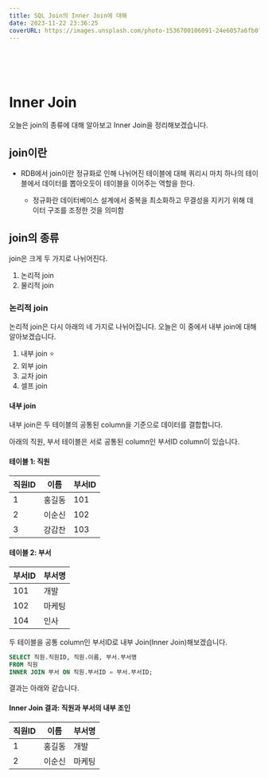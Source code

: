 ```yaml
---
title: SQL Join의 Inner Join에 대해
date: 2023-11-22 23:36:25
coverURL: https://images.unsplash.com/photo-1536700106091-24e6057a6fb0?q=80&w=2860&auto=format&fit=crop&ixlib=rb-4.0.3&ixid=M3wxMjA3fDB8MHxwaG90by1wYWdlfHx8fGVufDB8fHx8fA%3D%3D
---
```

<br />
<br />
<br />

# Inner Join

오늘은 join의 종류에 대해 알아보고 Inner Join을 정리해보겠습니다.

## join이란

- RDB에서 join이란 정규화로 인해 나뉘어진 테이블에 대해 쿼리시
마치 하나의 테이블에서 데이터를 뽑아오듯이 테이블을 이어주는 역할을 한다.

   - 정규화란 데이터베이스 설계에서 중복을 최소화하고 무결성을 지키기 위해 데이터 구조를 조정한 것을 의미함


## join의 종류

join은 크게 두 가지로 나뉘어진다.

1. 논리적 join
2. 물리적 join

### 논리적 join

논리적 join은 다시 아래의 네 가지로 나뉘어집니다.
오늘은 이 중에서 내부 join에 대해 알아보겠습니다.

1. 내부 join ⭐️
2. 외부 join 
3. 교차 join 
4. 셀프 join 

#### 내부 join

내부 join은 두 테이블의 공통된 column을 기준으로 데이터를 결합합니다.

아래의 직원, 부서 테이블은 서로 공통된 column인 부서ID column이 있습니다.

#### 테이블 1: 직원
| 직원ID | 이름     | 부서ID |
|--------|---------|--------|
| 1      | 홍길동   | 101    |
| 2      | 이순신   | 102    |
| 3      | 강감찬   | 103    |

#### 테이블 2: 부서
| 부서ID | 부서명       |
|--------|-------------|
| 101    | 개발         |
| 102    | 마케팅       |
| 104    | 인사         |

두 테이블을 공통 column인 부서ID로 내부 Join(Inner Join)해보겠습니다.

```sql
SELECT 직원.직원ID, 직원.이름, 부서.부서명
FROM 직원
INNER JOIN 부서 ON 직원.부서ID = 부서.부서ID;
```

결과는 아래와 같습니다.

#### Inner Join 결과: 직원과 부서의 내부 조인
| 직원ID | 이름     | 부서명   |
|--------|---------|---------|
| 1      | 홍길동   | 개발     |
| 2      | 이순신   | 마케팅   |



